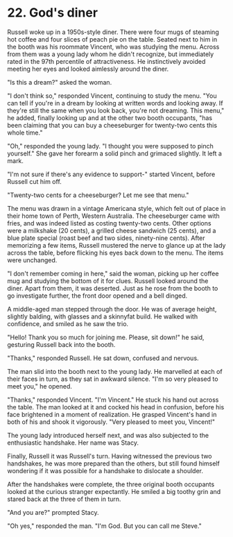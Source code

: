 # 22. God's diner

Russell woke up in a 1950s-style diner. There were four mugs of steaming hot coffee and four slices of peach pie on the table. Seated next to him in the booth was his roommate Vincent, who was studying the menu. Across from them was a young lady whom he didn't recognize, but immediately rated in the 97th percentile of attractiveness. He instinctively avoided meeting her eyes and looked aimlessly around the diner.

"Is this a dream?" asked the woman.

"I don't think so," responded Vincent, continuing to study the menu. "You can tell if you're in a dream by looking at written words and looking away. If they're still the same when you look back, you're not dreaming. This menu," he added, finally looking up and at the other two booth occupants, "has been claiming that you can buy a cheeseburger for twenty-two cents this whole time."

"Oh," responded the young lady. "I thought you were supposed to pinch yourself." She gave her forearm a solid pinch and grimaced slightly. It left a mark.

"I'm not sure if there's any evidence to support-" started Vincent, before Russell cut him off.

"Twenty-two cents for a cheeseburger? Let me see that menu."

The menu was drawn in a vintage Americana style, which felt out of place in their home town of Perth, Western Australia. The cheeseburger came with fries, and was indeed listed as costing twenty-two cents. Other options were a milkshake (20 cents), a grilled cheese sandwich (25 cents), and a blue plate special (roast beef and two sides, ninety-nine cents). After memorizing a few items, Russell mustered the nerve to glance up at the lady across the table, before flicking his eyes back down to the menu. The items were unchanged.

"I don't remember coming in here," said the woman, picking up her coffee mug and studying the bottom of it for clues. Russell looked around the diner. Apart from them, it was deserted. Just as he rose from the booth to go investigate further, the front door opened and a bell dinged.

A middle-aged man stepped through the door. He was of average height, slightly balding, with glasses and a skinnyfat build. He walked with confidence, and smiled as he saw the trio.

"Hello! Thank you so much for joining me. Please, sit down!" he said, gesturing Russell back into the booth.

"Thanks," responded Russell. He sat down, confused and nervous.

The man slid into the booth next to the young lady. He marvelled at each of their faces in turn, as they sat in awkward silence. "I'm so very pleased to meet you," he opened.

"Thanks," responded Vincent. "I'm Vincent." He stuck his hand out across the table. The man looked at it and cocked his head in confusion, before his face brightened in a moment of realization. He grasped Vincent's hand in both of his and shook it vigorously. "Very pleased to meet you, Vincent!"

The young lady introduced herself next, and was also subjected to the enthusiastic handshake. Her name was Stacy.

Finally, Russell it was Russell's turn. Having witnessed the previous two handshakes, he was more prepared than the others, but still found himself wondering if it was possible for a handshake to dislocate a shoulder.

After the handshakes were complete, the three original booth occupants looked at the curious stranger expectantly. He smiled a big toothy grin and stared back at the three of them in turn.

"And you are?" prompted Stacy.

"Oh yes," responded the man. "I'm God. But you can call me Steve."
